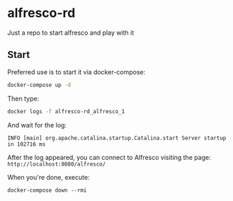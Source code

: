 # alfresco-rd

Just a repo to start alfresco and play with it

## Start

Preferred use is to start it via docker-compose:
```bash
docker-compose up -d
```

Then type:
```bash
docker logs -f alfresco-rd_alfresco_1
```
And wait for the log:

```
INFO [main] org.apache.catalina.startup.Catalina.start Server startup in 102716 ms
```

After the log appeared, you can connect to Alfresco visiting the page: `http://localhost:8080/alfresco/`

When you're done, execute:

```
docker-compose down --rmi
```
